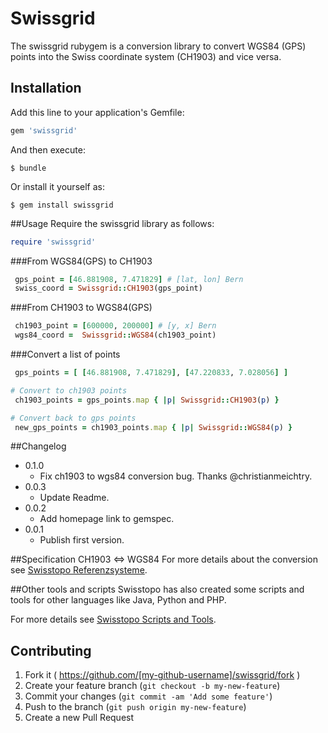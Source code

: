 # Swissgrid

The swissgrid rubygem is a conversion library to convert WGS84 (GPS) points into the Swiss coordinate system (CH1903)
and vice versa.


## Installation

Add this line to your application's Gemfile:

```ruby
gem 'swissgrid'
```

And then execute:

    $ bundle

Or install it yourself as:

    $ gem install swissgrid

##Usage
Require the swissgrid library as follows:
```ruby
require 'swissgrid'
```
###From WGS84(GPS) to CH1903

```ruby
 gps_point = [46.881908, 7.471829] # [lat, lon] Bern
 swiss_coord = Swissgrid::CH1903(gps_point)
```
###From CH1903 to WGS84(GPS)
```ruby
 ch1903_point = [600000, 200000] # [y, x] Bern
 wgs84_coord =  Swissgrid::WGS84(ch1903_point)
```

###Convert a list of points
```ruby
 gps_points = [ [46.881908, 7.471829], [47.220833, 7.028056] ]

# Convert to ch1903 points
 ch1903_points = gps_points.map { |p| Swissgrid::CH1903(p) }

# Convert back to gps points
 new_gps_points = ch1903_points.map { |p| Swissgrid::WGS84(p) }
```

##Changelog
 * 0.1.0
    * Fix ch1903 to wgs84 conversion bug. Thanks @christianmeichtry.
 * 0.0.3
    * Update Readme.
 * 0.0.2
    * Add homepage link to gemspec.
 * 0.0.1
    * Publish first version.
    
##Specification CH1903 <=> WGS84
For more details about the conversion see [Swisstopo Referenzsysteme](http://www.swisstopo.admin.ch/internet/swisstopo/en/home/products/software/products/skripts.parsysrelated1.45237.downloadList.10374.DownloadFile.tmp/swissprojectionen.pdf).

##Other tools and scripts
Swisstopo has also created some scripts and tools for other languages like Java, Python and PHP.

For more details see [Swisstopo Scripts and Tools](http://www.swisstopo.admin.ch/internet/swisstopo/en/home/products/software/products/skripts.html).

## Contributing

1. Fork it ( https://github.com/[my-github-username]/swissgrid/fork )
2. Create your feature branch (`git checkout -b my-new-feature`)
3. Commit your changes (`git commit -am 'Add some feature'`)
4. Push to the branch (`git push origin my-new-feature`)
5. Create a new Pull Request
